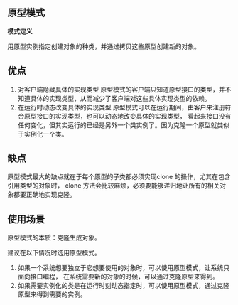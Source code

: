 ## 原型模式

**模式定义**

用原型实例指定创建对象的种类，并通过拷贝这些原型创建新的对象。

## 优点
1. 对客户端隐藏具体的实现类型
原型模式的客户端只知道原型接口的类型，并不知道具体的实现类型，从而减少了客户端对这些具体实现类型的依赖。
1. 在运行时动态改变具体的实现类型
原型模式可以在运行期间，由客户来注册符合原型接口的实现类型，也可以动态地改变具体的实现类型，
看起来接口没有任何变化，但其实运行的已经是另外一个类实例了。因为克隆一个原型就类似于实例化一个类。

## 缺点
原型模式最大的缺点就在于每个原型的子类都必须实现clone 的操作，尤其在包含引用类型的对象时，
clone 方法会比较麻烦，必须要能够递归地让所有的相关对象都要正确地实现克隆。

## 使用场景

原型模式的本质：克隆生成对象。

建议在以下情况时选用原型模式。
1. 如果一个系统想要独立于它想要使用的对象时，可以使用原型模式，让系统只面向接口编程，
在系统需要新的对象的时候，可以通过克隆原型来得到。
2. 如果需要实例化的类是在运行时刻动态指定时，可以使用原型模式，通过克隆原型来得到需要的实例。


